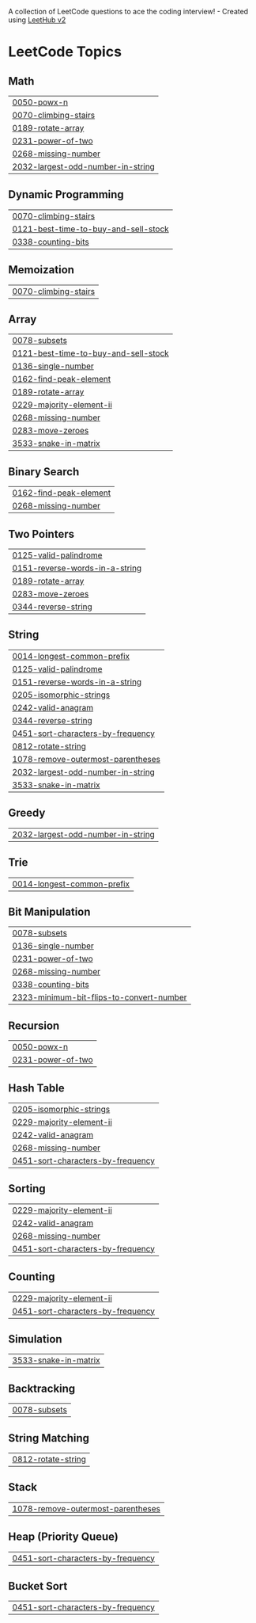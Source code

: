 A collection of LeetCode questions to ace the coding interview! - Created using [LeetHub v2](https://github.com/arunbhardwaj/LeetHub-2.0)
<!---LeetCode Topics Start-->
# LeetCode Topics
## Math
|  |
| ------- |
| [0050-powx-n](https://github.com/Sid541/DSA-Question/tree/master/0050-powx-n) |
| [0070-climbing-stairs](https://github.com/Sid541/DSA-Question/tree/master/0070-climbing-stairs) |
| [0189-rotate-array](https://github.com/Sid541/DSA-Question/tree/master/0189-rotate-array) |
| [0231-power-of-two](https://github.com/Sid541/DSA-Question/tree/master/0231-power-of-two) |
| [0268-missing-number](https://github.com/Sid541/DSA-Question/tree/master/0268-missing-number) |
| [2032-largest-odd-number-in-string](https://github.com/Sid541/DSA-Question/tree/master/2032-largest-odd-number-in-string) |
## Dynamic Programming
|  |
| ------- |
| [0070-climbing-stairs](https://github.com/Sid541/DSA-Question/tree/master/0070-climbing-stairs) |
| [0121-best-time-to-buy-and-sell-stock](https://github.com/Sid541/DSA-Question/tree/master/0121-best-time-to-buy-and-sell-stock) |
| [0338-counting-bits](https://github.com/Sid541/DSA-Question/tree/master/0338-counting-bits) |
## Memoization
|  |
| ------- |
| [0070-climbing-stairs](https://github.com/Sid541/DSA-Question/tree/master/0070-climbing-stairs) |
## Array
|  |
| ------- |
| [0078-subsets](https://github.com/Sid541/DSA-Question/tree/master/0078-subsets) |
| [0121-best-time-to-buy-and-sell-stock](https://github.com/Sid541/DSA-Question/tree/master/0121-best-time-to-buy-and-sell-stock) |
| [0136-single-number](https://github.com/Sid541/DSA-Question/tree/master/0136-single-number) |
| [0162-find-peak-element](https://github.com/Sid541/DSA-Question/tree/master/0162-find-peak-element) |
| [0189-rotate-array](https://github.com/Sid541/DSA-Question/tree/master/0189-rotate-array) |
| [0229-majority-element-ii](https://github.com/Sid541/DSA-Question/tree/master/0229-majority-element-ii) |
| [0268-missing-number](https://github.com/Sid541/DSA-Question/tree/master/0268-missing-number) |
| [0283-move-zeroes](https://github.com/Sid541/DSA-Question/tree/master/0283-move-zeroes) |
| [3533-snake-in-matrix](https://github.com/Sid541/DSA-Question/tree/master/3533-snake-in-matrix) |
## Binary Search
|  |
| ------- |
| [0162-find-peak-element](https://github.com/Sid541/DSA-Question/tree/master/0162-find-peak-element) |
| [0268-missing-number](https://github.com/Sid541/DSA-Question/tree/master/0268-missing-number) |
## Two Pointers
|  |
| ------- |
| [0125-valid-palindrome](https://github.com/Sid541/DSA-Question/tree/master/0125-valid-palindrome) |
| [0151-reverse-words-in-a-string](https://github.com/Sid541/DSA-Question/tree/master/0151-reverse-words-in-a-string) |
| [0189-rotate-array](https://github.com/Sid541/DSA-Question/tree/master/0189-rotate-array) |
| [0283-move-zeroes](https://github.com/Sid541/DSA-Question/tree/master/0283-move-zeroes) |
| [0344-reverse-string](https://github.com/Sid541/DSA-Question/tree/master/0344-reverse-string) |
## String
|  |
| ------- |
| [0014-longest-common-prefix](https://github.com/Sid541/DSA-Question/tree/master/0014-longest-common-prefix) |
| [0125-valid-palindrome](https://github.com/Sid541/DSA-Question/tree/master/0125-valid-palindrome) |
| [0151-reverse-words-in-a-string](https://github.com/Sid541/DSA-Question/tree/master/0151-reverse-words-in-a-string) |
| [0205-isomorphic-strings](https://github.com/Sid541/DSA-Question/tree/master/0205-isomorphic-strings) |
| [0242-valid-anagram](https://github.com/Sid541/DSA-Question/tree/master/0242-valid-anagram) |
| [0344-reverse-string](https://github.com/Sid541/DSA-Question/tree/master/0344-reverse-string) |
| [0451-sort-characters-by-frequency](https://github.com/Sid541/DSA-Question/tree/master/0451-sort-characters-by-frequency) |
| [0812-rotate-string](https://github.com/Sid541/DSA-Question/tree/master/0812-rotate-string) |
| [1078-remove-outermost-parentheses](https://github.com/Sid541/DSA-Question/tree/master/1078-remove-outermost-parentheses) |
| [2032-largest-odd-number-in-string](https://github.com/Sid541/DSA-Question/tree/master/2032-largest-odd-number-in-string) |
| [3533-snake-in-matrix](https://github.com/Sid541/DSA-Question/tree/master/3533-snake-in-matrix) |
## Greedy
|  |
| ------- |
| [2032-largest-odd-number-in-string](https://github.com/Sid541/DSA-Question/tree/master/2032-largest-odd-number-in-string) |
## Trie
|  |
| ------- |
| [0014-longest-common-prefix](https://github.com/Sid541/DSA-Question/tree/master/0014-longest-common-prefix) |
## Bit Manipulation
|  |
| ------- |
| [0078-subsets](https://github.com/Sid541/DSA-Question/tree/master/0078-subsets) |
| [0136-single-number](https://github.com/Sid541/DSA-Question/tree/master/0136-single-number) |
| [0231-power-of-two](https://github.com/Sid541/DSA-Question/tree/master/0231-power-of-two) |
| [0268-missing-number](https://github.com/Sid541/DSA-Question/tree/master/0268-missing-number) |
| [0338-counting-bits](https://github.com/Sid541/DSA-Question/tree/master/0338-counting-bits) |
| [2323-minimum-bit-flips-to-convert-number](https://github.com/Sid541/DSA-Question/tree/master/2323-minimum-bit-flips-to-convert-number) |
## Recursion
|  |
| ------- |
| [0050-powx-n](https://github.com/Sid541/DSA-Question/tree/master/0050-powx-n) |
| [0231-power-of-two](https://github.com/Sid541/DSA-Question/tree/master/0231-power-of-two) |
## Hash Table
|  |
| ------- |
| [0205-isomorphic-strings](https://github.com/Sid541/DSA-Question/tree/master/0205-isomorphic-strings) |
| [0229-majority-element-ii](https://github.com/Sid541/DSA-Question/tree/master/0229-majority-element-ii) |
| [0242-valid-anagram](https://github.com/Sid541/DSA-Question/tree/master/0242-valid-anagram) |
| [0268-missing-number](https://github.com/Sid541/DSA-Question/tree/master/0268-missing-number) |
| [0451-sort-characters-by-frequency](https://github.com/Sid541/DSA-Question/tree/master/0451-sort-characters-by-frequency) |
## Sorting
|  |
| ------- |
| [0229-majority-element-ii](https://github.com/Sid541/DSA-Question/tree/master/0229-majority-element-ii) |
| [0242-valid-anagram](https://github.com/Sid541/DSA-Question/tree/master/0242-valid-anagram) |
| [0268-missing-number](https://github.com/Sid541/DSA-Question/tree/master/0268-missing-number) |
| [0451-sort-characters-by-frequency](https://github.com/Sid541/DSA-Question/tree/master/0451-sort-characters-by-frequency) |
## Counting
|  |
| ------- |
| [0229-majority-element-ii](https://github.com/Sid541/DSA-Question/tree/master/0229-majority-element-ii) |
| [0451-sort-characters-by-frequency](https://github.com/Sid541/DSA-Question/tree/master/0451-sort-characters-by-frequency) |
## Simulation
|  |
| ------- |
| [3533-snake-in-matrix](https://github.com/Sid541/DSA-Question/tree/master/3533-snake-in-matrix) |
## Backtracking
|  |
| ------- |
| [0078-subsets](https://github.com/Sid541/DSA-Question/tree/master/0078-subsets) |
## String Matching
|  |
| ------- |
| [0812-rotate-string](https://github.com/Sid541/DSA-Question/tree/master/0812-rotate-string) |
## Stack
|  |
| ------- |
| [1078-remove-outermost-parentheses](https://github.com/Sid541/DSA-Question/tree/master/1078-remove-outermost-parentheses) |
## Heap (Priority Queue)
|  |
| ------- |
| [0451-sort-characters-by-frequency](https://github.com/Sid541/DSA-Question/tree/master/0451-sort-characters-by-frequency) |
## Bucket Sort
|  |
| ------- |
| [0451-sort-characters-by-frequency](https://github.com/Sid541/DSA-Question/tree/master/0451-sort-characters-by-frequency) |
<!---LeetCode Topics End-->